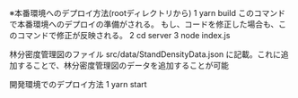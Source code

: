 ※本番環境へのデプロイ方法(rootディレクトリから)
1 yarn build 
このコマンドで本番環境へのデプロイの準備がされる。
もし、コードを修正した場合も、このコマンドで修正が反映される。
2 cd server 
3 node index.js

林分密度管理図のファイル
src/data/StandDensityData.json
に記載。これに追加することで、林分密度管理図のデータを追加することが可能

開発環境でのデプロイ方法
1 yarn start


